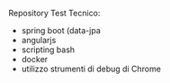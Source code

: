 Repository Test Tecnico:

- spring boot (data-jpa
- angularjs
- scripting bash 
- docker
- utilizzo strumenti di debug di Chrome 
